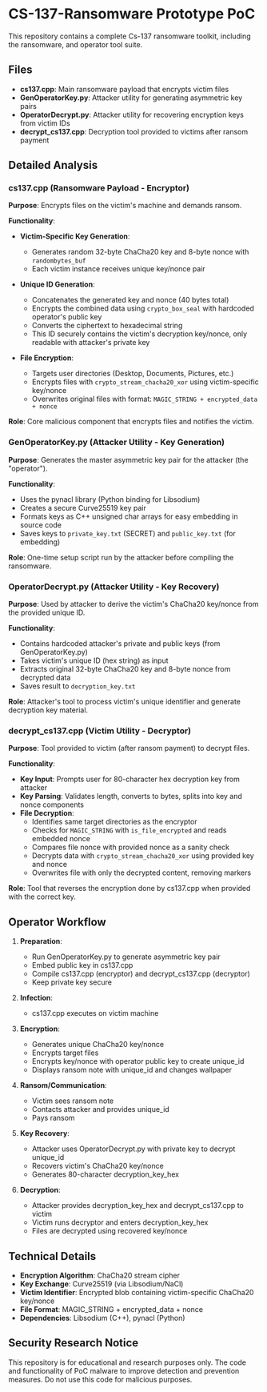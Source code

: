 # CS-137-Ransomware Prototype PoC

This repository contains a complete Cs-137 ransomware toolkit, including the ransomware, and operator tool suite.

## Files

- **cs137.cpp**: Main ransomware payload that encrypts victim files
- **GenOperatorKey.py**: Attacker utility for generating asymmetric key pairs
- **OperatorDecrypt.py**: Attacker utility for recovering encryption keys from victim IDs
- **decrypt_cs137.cpp**: Decryption tool provided to victims after ransom payment

## Detailed Analysis

### cs137.cpp (Ransomware Payload - Encryptor)

**Purpose**: Encrypts files on the victim's machine and demands ransom.

**Functionality**:
  
- **Victim-Specific Key Generation**:
  - Generates random 32-byte ChaCha20 key and 8-byte nonce with `randombytes_buf`
  - Each victim instance receives unique key/nonce pair
  
- **Unique ID Generation**:
  - Concatenates the generated key and nonce (40 bytes total)
  - Encrypts the combined data using `crypto_box_seal` with hardcoded operator's public key
  - Converts the ciphertext to hexadecimal string
  - This ID securely contains the victim's decryption key/nonce, only readable with attacker's private key
  
- **File Encryption**:
  - Targets user directories (Desktop, Documents, Pictures, etc.)
  - Encrypts files with `crypto_stream_chacha20_xor` using victim-specific key/nonce
  - Overwrites original files with format: `MAGIC_STRING + encrypted_data + nonce`

**Role**: Core malicious component that encrypts files and notifies the victim.

### GenOperatorKey.py (Attacker Utility - Key Generation)

**Purpose**: Generates the master asymmetric key pair for the attacker (the "operator").

**Functionality**:
- Uses the pynacl library (Python binding for Libsodium)
- Creates a secure Curve25519 key pair
- Formats keys as C++ unsigned char arrays for easy embedding in source code
- Saves keys to `private_key.txt` (SECRET) and `public_key.txt` (for embedding)

**Role**: One-time setup script run by the attacker before compiling the ransomware.

### OperatorDecrypt.py (Attacker Utility - Key Recovery)

**Purpose**: Used by attacker to derive the victim's ChaCha20 key/nonce from the provided unique ID.

**Functionality**:
- Contains hardcoded attacker's private and public keys (from GenOperatorKey.py)
- Takes victim's unique ID (hex string) as input
- Extracts original 32-byte ChaCha20 key and 8-byte nonce from decrypted data
- Saves result to `decryption_key.txt`

**Role**: Attacker's tool to process victim's unique identifier and generate decryption key material.

### decrypt_cs137.cpp (Victim Utility - Decryptor)

**Purpose**: Tool provided to victim (after ransom payment) to decrypt files.

**Functionality**:
- **Key Input**: Prompts user for 80-character hex decryption key from attacker
- **Key Parsing**: Validates length, converts to bytes, splits into key and nonce components
- **File Decryption**:
  - Identifies same target directories as the encryptor
  - Checks for `MAGIC_STRING` with `is_file_encrypted` and reads embedded nonce
  - Compares file nonce with provided nonce as a sanity check
  - Decrypts data with `crypto_stream_chacha20_xor` using provided key and nonce
  - Overwrites file with only the decrypted content, removing markers

**Role**: Tool that reverses the encryption done by cs137.cpp when provided with the correct key.

## Operator Workflow

1. **Preparation**:
   - Run GenOperatorKey.py to generate asymmetric key pair
   - Embed public key in cs137.cpp
   - Compile cs137.cpp (encryptor) and decrypt_cs137.cpp (decryptor)
   - Keep private key secure

2. **Infection**:
   - cs137.cpp executes on victim machine

3. **Encryption**:
   - Generates unique ChaCha20 key/nonce
   - Encrypts target files
   - Encrypts key/nonce with operator public key to create unique_id
   - Displays ransom note with unique_id and changes wallpaper

4. **Ransom/Communication**:
   - Victim sees ransom note
   - Contacts attacker and provides unique_id
   - Pays ransom

5. **Key Recovery**:
   - Attacker uses OperatorDecrypt.py with private key to decrypt unique_id
   - Recovers victim's ChaCha20 key/nonce
   - Generates 80-character decryption_key_hex

6. **Decryption**:
   - Attacker provides decryption_key_hex and decrypt_cs137.cpp to victim
   - Victim runs decryptor and enters decryption_key_hex
   - Files are decrypted using recovered key/nonce

## Technical Details

- **Encryption Algorithm**: ChaCha20 stream cipher
- **Key Exchange**: Curve25519 (via Libsodium/NaCl)
- **Victim Identifier**: Encrypted blob containing victim-specific ChaCha20 key/nonce
- **File Format**: MAGIC_STRING + encrypted_data + nonce
- **Dependencies**: Libsodium (C++), pynacl (Python)

## Security Research Notice

This repository is for educational and research purposes only. The code and functionality of PoC malware to improve detection and prevention measures. Do not use this code for malicious purposes.
